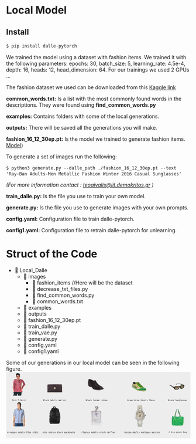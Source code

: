 # Local Model
## Install

[](https://github.com/lucidrains/DALLE-pytorch#install)
```python
$ pip install dalle-pytorch
```
We trained the model using a dataset with fashion items. We trained it with the following parameters:
epochs: 30, batch_size: 5, learning_rate: 4.5e-4, depth: 16, heads: 12, head_dimension: 64.
For our trainings we used 2 GPUs ...
 
The fashion dataset we used can be downloaded from this [Kaggle link](https://www.kaggle.com/datasets/paramaggarwal/fashion-product-images-dataset)

**common_words.txt:** Is a list with the most commonly found words in the descriptions. They were found using  **find_common_words.py**

**examples:** Contains folders with some of the local generations.

**outputs:** There will be saved all the generations you will make.

**fashion_16_12_30ep.pt:** Is the model we trained to generate fashion items.  [Model](https://drive.google.com/file/d/1oSba1p-RaztskZ845oXWFUGJfuOe0IJI/view?usp=drive_link))

To generate a set of images run the following:
```
$ python3 generate.py --dalle_path ./fashion_16_12_30ep.pt --text 'Ray-Ban Adults-Men Metallic Fashion Winter 2016 Casual Sunglasses'
```

*(For more information contact : teoaivalis@iit.demokritos.gr )*

**train_dalle.py:** Is the file you use to train your own model.

**generate.py:** Is the file you use to generate images with your own prompts.

**config.yaml:** Configuration file to train dalle-pytorch.

**config1.yaml:** Configuration file to retrain dalle-pytorch for unlearning.


# Struct of the Code
<!-- Folder structure -->
<ul>
    <li>
        <span class="folder-icon">&#128193;</span> <!-- Unicode for folder icon -->
        <span class="folder-name">Local_Dalle</span>
        <ul>
            <li>
                <span class="folder-icon">&#128193;</span>
                <span class="folder-name">images</span>
                <ul>
                    <li><span class="file-icon">&#128196;</span>
                        <span class="file-name">fashion_items</span>  //Here will be the dataset
                    </li>
                    <li><span class="file-icon">&#128196;</span>
                        <span class="file-name">decrease_txt_files.py</span> <!-- Keep only certain lines of the descriptions training files -->
                    </li>
                    <li><span class="file-icon">&#128196;</span>
                        <span class="file-name">find_common_words.py</span> <!-- Finds the most common words included in the descriptions of the dataset -->
                    </li>
                    <li><span class="file-icon">&#128196;</span>
                        <span class="file-name">common_words.txt</span> <!-- Most common words in the descriptions -->
                    </li>
                </ul>
            </li>
            <li>
                <span class="folder-icon">&#128193;</span>
                <span class="folder-name">examples</span>
            </li>
            <li>
                <span class="folder-icon">&#128193;</span>
                <span class="folder-name">outputs</span> <!-- Examples of the local generations -->
            </li>
            <li><span class="file-icon">&#128196;</span>
                <span class="file-name">fashion_16_12_30ep.pt</span>
            </li>
            <li><span class="file-icon">&#128196;</span>
                <span class="file-name">train_dalle.py</span>
            </li>
            <li><span class="file-icon">&#128196;</span>
                <span class="file-name">train_vae.py</span>
           </li>
           <li><span class="file-icon">&#128196;</span>
                <span class="file-name">generate.py</span>
           </li>
            <li><span class="file-icon">&#128196;</span>
                <span class="file-name">config.yaml</span> <!-- Configuration file to train dalle-pytorch -->
            </li>
            <li><span class="file-icon">&#128196;</span>
                <span class="file-name">config1.yaml</span> <!-- Configuration file to retrain dalle-pytorch for unlearning -->
            </li>
        </ul>
    </li>
    </ul>

Some of our generations in our local model can be seen in the following figure.
![LOcal Generations](local_generations_examples.png)

